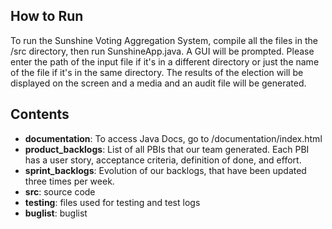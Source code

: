 ## How to Run
To run the Sunshine Voting Aggregation System, compile all the files in the /src directory, then run SunshineApp.java.
A GUI will be prompted. Please enter the path of the input file if it's in a different directory or just the name of the file if it's in the same directory.
The results of the election will be displayed on the screen and a media and an audit file will be generated.

## Contents
- **documentation**: To access Java Docs, go to /documentation/index.html
- **product_backlogs**: List of all PBIs that our team generated. Each PBI has a user story, acceptance criteria, definition of done, and effort.
- **sprint_backlogs**: Evolution of our backlogs, that have been updated three times per week.
- **src**: source code
- **testing**: files used for testing and test logs
- **buglist**: buglist
